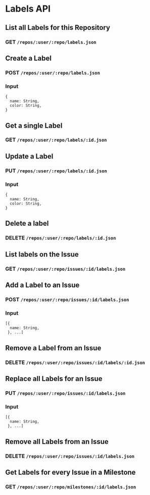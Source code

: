 # Labels API

## List all Labels for this Repository

### GET `/repos/:user/:repo/labels.json`

## Create a Label

### POST `/repos/:user/:repo/labels.json`

### Input

    {
      name: String,
      color: String,
    }

## Get a single Label

### GET `/repos/:user/:repo/labels/:id.json`

## Update a Label

### PUT `/repos/:user/:repo/labels/:id.json`

### Input

    {
      name: String,
      color: String,
    }

## Delete a label

### DELETE `/repos/:user/:repo/labels/:id.json`

## List labels on the Issue

### GET `/repos/:user/:repo/issues/:id/labels.json`

## Add a Label to an Issue

### POST `/repos/:user/:repo/issues/:id/labels.json`

### Input

    [{
      name: String,
     }, ...]

## Remove a Label from an Issue

### DELETE `/repos/:user/:repo/issues/:id/labels/:id.json`

## Replace all Labels for an Issue

### PUT `/repos/:user/:repo/issues/:id/labels.json`

### Input

    [{
      name: String,
     }, ...]

## Remove all Labels from an Issue

### DELETE `/repos/:user/:repo/issues/:id/labels.json`

## Get Labels for every Issue in a Milestone

### GET `/repos/:user/:repo/milestones/:id/labels.json`
